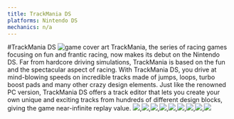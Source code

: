 ```yaml
---
title: TrackMania DS
platforms: Nintendo DS
mechanics: n/a
---
```

#TrackMania DS
![game cover art](//images.igdb.com/igdb/image/upload/t_thumb/ehzwp2puma71h9ir3bay.jpg "Logo Title Text 1")
TrackMania, the series of racing games focusing on fun and frantic racing, now makes its debut on the Nintendo DS. Far from hardcore driving simulations, TrackMania is based on the fun and the spectacular aspect of racing. With TrackMania DS, you drive at mind-blowing speeds on incredible tracks made of jumps, loops, turbo boost pads and many other crazy design elements. Just like the renowned PC version, TrackMania DS offers a track editor that lets you create your own unique and exciting tracks from hundreds of different design blocks, giving the game near-infinite replay value.
<img src="//images.igdb.com/igdb/image/upload/t_thumb/i3hrgb28fqfxfyykobos.jpg"/>,<img src="//images.igdb.com/igdb/image/upload/t_thumb/tjcqrx3c1ndi6b4euw4z.jpg"/>,<img src="//images.igdb.com/igdb/image/upload/t_thumb/sgv8gneznjycqckbi26y.jpg"/>,<img src="//images.igdb.com/igdb/image/upload/t_thumb/dgbpsmgm81fiyqdl2dsh.jpg"/>,<img src="//images.igdb.com/igdb/image/upload/t_thumb/seti8dot2pwtitdnjs6t.jpg"/>,<img src="//images.igdb.com/igdb/image/upload/t_thumb/dzgj42oyqucnljs1qcr1.jpg"/>,<img src="//images.igdb.com/igdb/image/upload/t_thumb/q12sxvqhi4hitncatvwu.jpg"/>,<img src="//images.igdb.com/igdb/image/upload/t_thumb/i8t5kcosc0xw6h1s6inr.jpg"/>,<img src="//images.igdb.com/igdb/image/upload/t_thumb/uctdxydjfl1psxytu4be.jpg"/>
